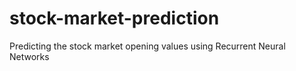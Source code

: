 # stock-market-prediction
Predicting the stock market opening values using Recurrent Neural Networks
